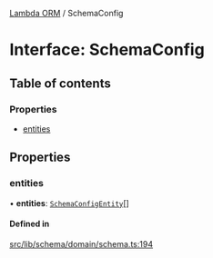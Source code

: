 [Lambda ORM](../README.md) / SchemaConfig

# Interface: SchemaConfig

## Table of contents

### Properties

- [entities](SchemaConfig.md#entities)

## Properties

### entities

• **entities**: [`SchemaConfigEntity`](SchemaConfigEntity.md)[]

#### Defined in

[src/lib/schema/domain/schema.ts:194](https://github.com/FlavioLionelRita/lambdaorm/blob/11da7208/src/lib/schema/domain/schema.ts#L194)
